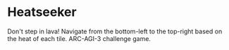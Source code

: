 # Heatseeker
Don't step in lava! Navigate from the bottom-left to the top-right based on the heat of each tile. ARC-AGI-3 challenge game.
